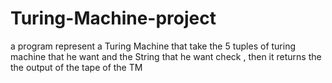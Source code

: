 # Turing-Machine-project
a program represent a Turing Machine that take the 5 tuples of turing machine that he want and the String that he want check , then it returns the the output of the tape of the TM

